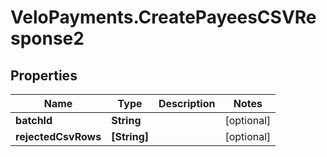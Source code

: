 # VeloPayments.CreatePayeesCSVResponse2

## Properties

Name | Type | Description | Notes
------------ | ------------- | ------------- | -------------
**batchId** | **String** |  | [optional] 
**rejectedCsvRows** | **[String]** |  | [optional] 


